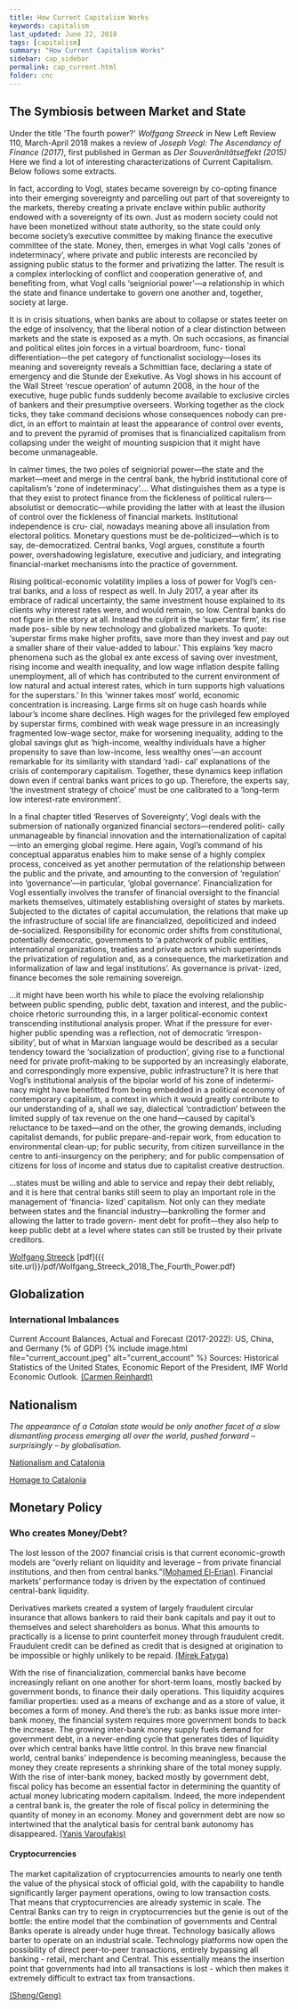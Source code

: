 ```yaml
---
title: How Current Capitalism Works
keywords: capitalism
last_updated: June 22, 2018
tags: [capitalism]
summary: "How Current Capitalism Works"
sidebar: cap_sidebar
permalink: cap_current.html
folder: cnc
---
```


## The Symbiosis between Market and State 

Under the title 'The fourth power?' *Wolfgang Streeck* 
in New Left Review 110, March-April 2018 makes a review of 
*Joseph Vogl: The Ascendancy of Finance (2017)*, 
first published in German as *Der Souverãnitãtseffekt (2015)*
Here we find a lot of interesting characterizations of Current Capitalism.
Below follows some extracts.

In fact, according to
Vogl, states became sovereign by co-opting finance into their emerging
sovereignty and parcelling out part of that sovereignty to the markets, thereby
creating a private enclave within public authority endowed with a sovereignty
of its own. Just as modern society could not have been monetized
without state authority, so the state could only become society’s executive
committee by making finance the executive committee of the state.
Money, then, emerges in what Vogl calls ‘zones of indeterminacy’, where
private and public interests are reconciled by assigning public status to the
former and privatizing the latter. The result is a complex interlocking of
conflict and cooperation generative of, and benefiting from, what Vogl calls
‘seigniorial power’—a relationship in which the state and finance undertake
to govern one another and, together, society at large.

It is in crisis situations, when banks are about to collapse or states
teeter on the edge of insolvency, that the liberal notion of a clear distinction
between markets and the state is exposed as a myth. On such occasions,
as financial and political elites join forces in a virtual boardroom, func-
tional differentiation—the pet category of functionalist sociology—loses
its meaning and sovereignty reveals a Schmittian face, declaring a state
of emergency and die Stunde der Exekutive. As Vogl shows in his account
of the Wall Street ‘rescue operation’ of autumn 2008, in the hour of the
executive, huge public funds suddenly become available to exclusive circles
of bankers and their presumptive overseers. Working together as the clock
ticks, they take command decisions whose consequences nobody can pre-
dict, in an effort to maintain at least the appearance of control over events,
and to prevent the pyramid of promises that is financialized capitalism
from collapsing under the weight of mounting suspicion that it might have
become unmanageable.

In calmer times, the two poles of seigniorial power—the state and the
market—meet and merge in the central bank, the hybrid institutional core
of capitalism’s ‘zone of indeterminacy’....
What distinguishes them as a type is that they
exist to protect finance from the fickleness of political rulers—absolutist or
democratic—while providing the latter with at least the illusion of control
over the fickleness of financial markets. Institutional independence is cru-
cial, nowadays meaning above all insulation from electoral politics. Monetary
questions must be de-politicized—which is to say, de-democratized. Central
banks, Vogl argues, constitute a fourth power, overshadowing legislature,
executive and judiciary, and integrating financial-market mechanisms into
the practice of government.

Rising political-economic volatility implies a loss of power for Vogl’s cen-
tral banks, and a loss of respect as well. In July 2017, a year after its embrace
of radical uncertainty, the same investment house explained to its clients
why interest rates were, and would remain, so low. Central banks do not figure
in the story at all. Instead the culprit is the ‘superstar firm’, its rise made pos-
sible by new technology and globalized markets. To quote: ‘superstar firms
make higher profits, save more than they invest and pay out a smaller share
of their value-added to labour.’ This explains ‘key macro phenomena such as
the global ex ante excess of saving over investment, rising income and wealth
inequality, and low wage inflation despite falling un­employment, all of
which has contributed to the current environment of low natural and actual
interest rates, which in turn supports high valuations for the superstars.’ In
this ‘winner takes most’ world, economic concentration is increasing. Large
firms sit on huge cash hoards while labour’s income share declines. High
wages for the privileged few employed by superstar firms, combined with
weak wage pressure in an increasingly fragmented low-wage sector, make
for worsening inequality, adding to the global savings glut as ‘high-income,
wealthy individuals have a higher propensity to save than low-income, less
wealthy ones’—an account remarkable for its similarity with standard ‘radi-
cal’ explanations of the crisis of contemporary capitalism. Together, these
dynamics keep inflation down even if central banks want prices to go up.
Therefore, the experts say, ‘the investment strategy of choice’ must be one
calibrated to a ‘long-term low interest-rate environment’.

In a final chapter titled ‘Reserves of Sovereignty’, Vogl deals with the
submersion of nationally organized financial sectors—rendered politi-
cally unmanageable by financial innovation and the internationalization of
capital—into an emerging global regime. Here again, Vogl’s command of
his conceptual apparatus enables him to make sense of a highly complex
process, conceived as yet another permutation of the relationship between
the public and the private, and amounting to the conversion of ‘regulation’
into ‘governance’—in particular, ‘global governance’. Financialization for
Vogl essentially involves the transfer of financial oversight to the financial
markets themselves, ultimately establishing oversight of states by markets.
Subjected to the dictates of capital accumulation, the relations that make up
the infrastructure of social life are financialized, depoliticized and indeed
de-socialized. Responsibility for economic order shifts from constitutional,
potentially democratic, governments to ‘a patchwork of public entities,
international organizations, treaties and private actors which superintends
the privatization of regulation and, as a consequence, the marketization
and informalization of law and legal institutions’. As governance is privat-
ized, finance becomes the sole remaining sovereign.


...it might have been worth his while to place the evolving relalionship
between public spending, public debt, taxation and interest, and
the public-choice rhetoric surrounding this, in a larger political-economic
context transcending institutional analysis proper. What if the pressure for
ever-higher public spending was a reflection, not of democratic ‘irrespon-
sibility’, but of what in Marxian language would be described as a secular
tendency toward the ‘socialization of production’, giving rise to a functional
need for private profit-making to be supported by an increasingly elaborate,
and correspondingly more expensive, public infrastructure? It is here that
Vogl’s institutional analysis of the bipolar world of his zone of indetermi-
nacy might have benefitted from being embedded in a political economy
of contemporary capitalism, a context in which it would greatly contribute
to our understanding of a, shall we say, dialectical ‘contradiction’ between
the limited supply of tax revenue on the one hand—caused by capital’s
reluctance to be taxed—and on the other, the growing demands, including
capitalist demands, for public prepare-and-repair work, from education to
environmental clean-up; for public security, from citizen surveillance in the
centre to anti-insurgency on the periphery; and for public compensation of
citizens for loss of income and status due to capitalist creative destruction.

...states must be willing
and able to service and repay their debt reliably, and it is here that central
banks still seem to play an important role in the management of ‘financia-
lized’ capitalism. Not only can they mediate between states and the financial
industry—bankrolling the former and allowing the latter to trade govern-
ment debt for profit—they also help to keep public debt at a level where states
can still be trusted by their private creditors.

[Wolfgang Streeck](https://wolfgangstreeck.com/2018/05/09/the-fourth-power/) [pdf]({{ site.url}}/pdf/Wolfgang_Streeck_2018_The_Fourth_Power.pdf)

## Globalization

### International Imbalances

Current Account Balances, Actual and Forecast (2017-2022): US, China, and Germany (% of GDP)
{% include image.html file="current_account.jpeg" alt="current_account"  %}
Sources: Historical Statistics of the United States, Economic Report of the President, IMF World Economic Outlook.
[(Carmen Reinhardt)](https://www.project-syndicate.org/commentary/unbalanced-america-external-deficit-by-carmen-reinhart-2017-08)

## Nationalism

*The appearance of a Catalan state would be
only another facet of a slow dismantling process emerging all over the world, pushed
forward – surprisingly – by globalisation.*

[Nationalism and Catalonia](https://www.theguardian.com/commentisfree/2017/sep/23/catalans-not-alone-across-the-world-people-yearn-to-govern-themselves)

[Homage to Catalonia](news-170924-Homage-to-Catalonia)


## Monetary Policy

### Who creates Money/Debt?

The lost lesson of the 2007 financial crisis is that current economic-growth models are “overly reliant on liquidity and leverage – from private financial institutions, and then from central banks.”[(Mohamed El-Erian)](https://www.project-syndicate.org/commentary/lost-lessons-of-the-financial-crisis-by-mohamed-a--el-erian-2017-08). Financial markets’ performance today is driven by the expectation of continued central-bank liquidity. 

Derivatives markets created a system of largely fraudulent circular insurance that allows bankers to raid their bank capitals and pay it out to themselves and select shareholders as bonus. What this amounts to practically is a license to print counterfeit money through fraudulent credit. Fraudulent credit can be defined as credit that is designed at origination to be impossible or highly unlikely to be repaid. [(Mirek Fatyga)](blog-integrity-of-money.html)

With the rise of financialization, commercial banks have become increasingly reliant on one another for short-term loans, mostly backed by government bonds, to finance their daily operations. This liquidity acquires familiar properties: used as a means of exchange and as a store of value, it becomes a form of money.
And there’s the rub: as banks issue more inter-bank money, the financial system requires more government bonds to back the increase. The growing inter-bank money supply fuels demand for government debt, in a never-ending cycle that generates tides of liquidity over which central banks have little control.
In this brave new financial world, central banks’ independence is becoming meaningless, because the money they create represents a shrinking share of the total money supply. With the rise of inter-bank money, backed mostly by government debt, fiscal policy has become an essential factor in determining the quantity of actual money lubricating modern capitalism.
Indeed, the more independent a central bank is, the greater the role of fiscal policy in determining the quantity of money in an economy. 
Money and government debt are now so intertwined that the analytical basis for central bank autonomy has disappeared.
[(Yanis Varoufakis)](https://www.project-syndicate.org/commentary/fiscal-money-end-central-bank-independence-by-yanis-varoufakis-2017-08)

#### Cryptocurrencies

The market capitalization of cryptocurrencies amounts to nearly one tenth the value of the physical stock of official gold, with the capability to handle significantly larger payment operations, owing to low transaction costs. That means that cryptocurrencies are already systemic in scale. 
The Central Banks can try to reign in cryptocurrencies but the genie is out of the bottle: the entire model that the combination of governments and Central Banks operate is already under huge threat.
Technology basically allows barter to operate on an industrial scale. Technology platforms now open the possibility of direct peer-to-peer transactions, entirely bypassing all banking - retail, merchant and Central. This essentially means the insertion point that governments had into all transactions is lost - which then makes it extremely difficult to extract tax from transactions. 

[(Sheng/Geng)](https://www.project-syndicate.org/commentary/bitcoin-cryptocurrencies-monetary-risk-by-andrew-sheng-and-xiao-geng-2017-08)



